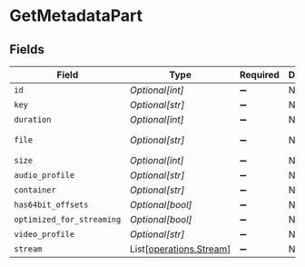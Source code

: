 # GetMetadataPart


## Fields

| Field                                                        | Type                                                         | Required                                                     | Description                                                  | Example                                                      |
| ------------------------------------------------------------ | ------------------------------------------------------------ | ------------------------------------------------------------ | ------------------------------------------------------------ | ------------------------------------------------------------ |
| `id`                                                         | *Optional[int]*                                              | :heavy_minus_sign:                                           | N/A                                                          | 15                                                           |
| `key`                                                        | *Optional[str]*                                              | :heavy_minus_sign:                                           | N/A                                                          | /library/parts/15/1705637151/file.mp4                        |
| `duration`                                                   | *Optional[int]*                                              | :heavy_minus_sign:                                           | N/A                                                          | 141417                                                       |
| `file`                                                       | *Optional[str]*                                              | :heavy_minus_sign:                                           | N/A                                                          | /movies/Serenity (2005)/Serenity (2005).mp4                  |
| `size`                                                       | *Optional[int]*                                              | :heavy_minus_sign:                                           | N/A                                                          | 40271948                                                     |
| `audio_profile`                                              | *Optional[str]*                                              | :heavy_minus_sign:                                           | N/A                                                          | lc                                                           |
| `container`                                                  | *Optional[str]*                                              | :heavy_minus_sign:                                           | N/A                                                          | mp4                                                          |
| `has64bit_offsets`                                           | *Optional[bool]*                                             | :heavy_minus_sign:                                           | N/A                                                          | false                                                        |
| `optimized_for_streaming`                                    | *Optional[bool]*                                             | :heavy_minus_sign:                                           | N/A                                                          | false                                                        |
| `video_profile`                                              | *Optional[str]*                                              | :heavy_minus_sign:                                           | N/A                                                          | high                                                         |
| `stream`                                                     | List[[operations.Stream](../../models/operations/stream.md)] | :heavy_minus_sign:                                           | N/A                                                          |                                                              |